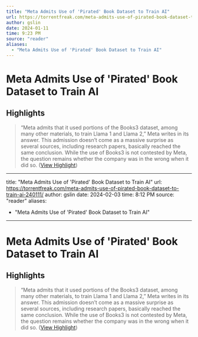 ```yaml
---
title: "Meta Admits Use of 'Pirated' Book Dataset to Train AI"
url: https://torrentfreak.com/meta-admits-use-of-pirated-book-dataset-to-train-ai-240111/
author: gslin
date: 2024-01-11
time: 9:23 PM
source: "reader"
aliases:
  - "Meta Admits Use of 'Pirated' Book Dataset to Train AI"
---
```

# Meta Admits Use of 'Pirated' Book Dataset to Train AI

## Highlights
> “Meta admits that it used portions of the Books3 dataset, among many other materials, to train Llama 1 and Llama 2,” Meta writes in its answer.
> This admission doesn’t come as a massive surprise as several sources, including research papers, basically reached the same conclusion. While the use of Books3 is not contested by Meta, the question remains whether the company was in the wrong when it did so. ([View Highlight](https://read.readwise.io/read/01hkx42bnnqvsj8w21maad83dw))

---
title: "Meta Admits Use of 'Pirated' Book Dataset to Train AI"
url: https://torrentfreak.com/meta-admits-use-of-pirated-book-dataset-to-train-ai-240111/
author: gslin
date: 2024-02-03
time: 8:12 PM
source: "reader"
aliases:
  - "Meta Admits Use of 'Pirated' Book Dataset to Train AI"
---
# Meta Admits Use of 'Pirated' Book Dataset to Train AI

## Highlights
> “Meta admits that it used portions of the Books3 dataset, among many other materials, to train Llama 1 and Llama 2,” Meta writes in its answer.
> This admission doesn’t come as a massive surprise as several sources, including research papers, basically reached the same conclusion. While the use of Books3 is not contested by Meta, the question remains whether the company was in the wrong when it did so. ([View Highlight](https://read.readwise.io/read/01hkx42bnnqvsj8w21maad83dw))

